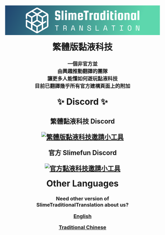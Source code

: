 <p align="center">
  <a href="https://slimetraditionaltranslation.github.io/">
    <img alt="繁體黏液科技網站" src="https://raw.githubusercontent.com/SlimeTraditionalTranslation/.github/main/logo/Github/logo.png" width="998">
  </a>
</p>

<h1 align="center" style="margin-top: 0px;">
  繁體版黏液科技
</h1>

<h3 align="center">
  <p>
    一個非官方並<br>
    由興趣推動翻譯的團隊<br>
    讓更多人能懂如何遊玩黏液科技<br>
    目前已翻譯幾乎所有官方建構頁面上的附加
  </p>
<h3>

<h1 align="center" style="margin-top: 0px;">
  ✨ Discord ✨
</h1>

<h2 align="center">
  <p>繁體黏液科技 Discord</p>
  <a href="https://discord.gg/GF4CwjFXT9">
    <img alt="繁體版黏液科技邀請小工具" src="https://discordapp.com/api/guilds/769186119551156224/widget.png?style=banner2">
  </a>
  <br>
  <p>官方 Slimefun Discord</p>
  <a href="https://discord.gg/slimefun">
    <img alt="官方黏液科技邀請小工具" src="https://discordapp.com/api/guilds/565557184348422174/widget.png?style=banner2">
  </a>
</h2>

<h1 align="center" style="margin-top: 0px;">
  Other Languages
</h1>

<h3 align="center">
  <p>
    Need other version of<br>
    SlimeTraditionalTranslation about us?
  </p>
  <a href="https://github.com/SlimeTraditionalTranslation/.github/blob/main/profile/README_en_US.md">
    <p>English</p>
  </a>
  <a href="https://github.com/SlimeTraditionalTranslation/.github/blob/main/profile/README.md">
    <p>Traditional Chinese</p>
  </a>
</h3>
